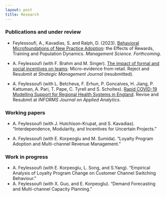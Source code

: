 ```yaml
---
layout: post
title: Research
---
```


### Publications and under review

* Feylessoufi, A., Kavadias, S. and Ralph, D. (2023). [Behavioral Microfoundations of New Practice Adoption](https://papers.ssrn.com/sol3/papers.cfm?abstract_id=3644499): the Effects of Rewards, Training and Population Dynamics. _Management Science. Forthcoming_.
  
* A. Feylessoufi (with F. Brahm and M. Singer). [The impact of formal and social incentives on teams](https://papers.ssrn.com/sol3/papers.cfm?abstract_id=3872735): Micro-evidence
from retail. Reject and Resubmit at _Strategic Management Journal_ (resubmitted).

* A. Feylessoufi (with L. Betcheva, F. Erhun, P. Goncalves, H. Jiang, P. Kattuman, A. Pari, T. Pape, C. Tyrell and S.
Scholtes). [Rapid COVID-19 Modelling Support for Regional Health Systems in England](https://papers.ssrn.com/sol3/papers.cfm?abstract_id=3695258). Revise and Resubmit at
_INFORMS Journal on Applied Analytics_.

### Working papers

* A. Feylessoufi (with J. Hutchison-Krupat, and S. Kavadias). “Interdependence, Modularity, and Incentives for Uncertain
Projects.” 

* A. Feylessoufi (with E. Korpeoglu and M. Sumida). “Loyalty Program Adoption and Multi-channel Revenue Management.”

### Work in progress

* A. Feylessoufi (with E. Korpeoglu, L. Song, and S.Yang). “Empirical Analysis of Loyalty Program Change on Customer
Channel Switching Behaviour.”
* A. Feylessoufi (with X. Guo, and E. Korpeoglu). “Demand Forecasting and Multi-channel Capacity Planning.”
